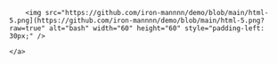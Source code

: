 <p>
    <a href="https://www.gnu.org/software/bash/" target="_blank" rel="noreferrer" style="text-decoration: none; list-style: none;"> 
        
        <img src="https://github.com/iron-mannnn/demo/blob/main/html-5.png](https://github.com/iron-mannnn/demo/blob/main/html-5.png?raw=true" alt="bash" width="60" height="60" style="padding-left: 30px;" />

    </a>
</p>
